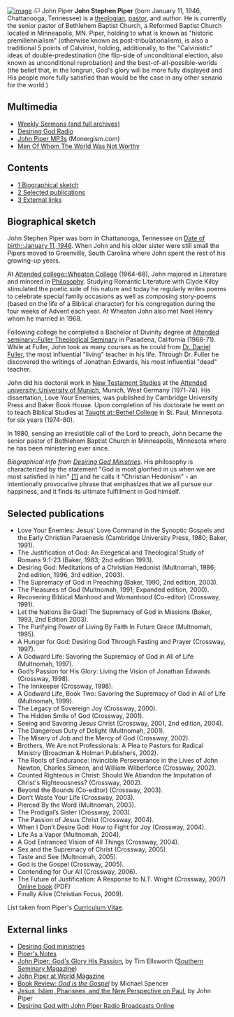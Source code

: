 [![image](images/thumb/a/ad/Johnpiper.jpg/180px-Johnpiper.jpg)](http://www.theopedia.com/File:Johnpiper.jpg)
[![image](data:image/png;base64,iVBORw0KGgoAAAANSUhEUgAAAA8AAAALCAAAAACFLIiAAAAAAnRSTlMA/1uRIrUAAABPSURBVAjXY/j///+5vXDwjAHIr26ZAgXZe8H8a/+hoIcw/9nevdVL9+79DuPvzQYZFPUezu8BMZLXgkExnD8HAu6hqv//n+HZVjD4DuUDAKlChD3fj6aPAAAAAElFTkSuQmCC)](http://www.theopedia.com/File:Johnpiper.jpg "Enlarge")
John Piper
**John Stephen Piper** (born January 11, 1946, Chattanooga,
Tennessee) is a [theologian](Theologian "Theologian"),
[pastor](Pastor "Pastor"), and author. He is currently the senior
pastor of Bethlehem Baptist Church, a Reformed Baptist Church
located in Minneapolis, MN. Piper, holding to what is known as
"historic premillennialism" (otherwise known as
post-tribulationalism), is also a traditional 5 points of
Calvinist, holding, additionally, to the "Calvinistic" ideas of
double-predestination (the flip-side of unconditional election,
also known as unconditional reprobation) and the
best-of-all-possible-worlds (the belief that, in the longrun, God's
glory will be more fully displayed and His people more fully
satisfied than would be the case in any other senario for the
world.)


## Multimedia

-   [Weekly Sermons (and full archives)](http://www.desiringgod.org/)
-   [Desiring God Radio](http://www.desiringgod.org/Radio/)
-   [John Piper MP3s](http://www.monergism.com/thethreshold/articles/bio/johnpiper.html#MP3)
    (Monergism.com)
-   [Men Of Whom The World Was Not Worthy](http://www.archive.org/details/MenOfWhomTheWorldWasNotWorthy)

## Contents

-   [1 Biographical sketch](#Biographical_sketch)
-   [2 Selected publications](#Selected_publications)
-   [3 External links](#External_links)

## Biographical sketch

John Stephen Piper was born in Chattanooga, Tennessee on
[Date of birth::January 11, 1946](http://www.theopedia.com/index.php?title=Date_of_birth::January_11,_1946&action=edit&redlink=1 "Date of birth::January 11, 1946 (page does not exist)").
When John and his older sister were still small the Pipers moved to
Greenville, South Carolina where John spent the rest of his
growing-up years.

At
[Attended college::Wheaton College](http://www.theopedia.com/index.php?title=Attended_college::Wheaton_College&action=edit&redlink=1 "Attended college::Wheaton College (page does not exist)")
(1964-68), John majored in Literature and minored in
[Philosophy](Philosophy "Philosophy"). Studying Romantic Literature
with Clyde Kilby stimulated the poetic side of his nature and today
he regularly writes poems to celebrate special family occasions as
well as composing story-poems (based on the life of a Biblical
character) for his congregation during the four weeks of Advent
each year. At Wheaton John also met Noel Henry whom he married in
1968.

Following college he completed a Bachelor of Divinity degree at
[Attended seminary::Fuller Theological Seminary](http://www.theopedia.com/index.php?title=Attended_seminary::Fuller_Theological_Seminary&action=edit&redlink=1 "Attended seminary::Fuller Theological Seminary (page does not exist)")
in Pasadena, California (1968-71). While at Fuller, John took as
many courses as he could from
[Dr. Daniel Fuller](http://www.theopedia.com/index.php?title=Had_seminary_professor::Daniel_Fuller&action=edit&redlink=1 "Had seminary professor::Daniel Fuller (page does not exist)"),
the most influential "living" teacher in his life. Through Dr.
Fuller he discovered the writings of Jonathan Edwards, his most
influential "dead" teacher.

John did his doctoral work in
[New Testament Studies](http://www.theopedia.com/index.php?title=Doctoral_category::New_Testament&action=edit&redlink=1 "Doctoral category::New Testament (page does not exist)")
at the
[Attended university::University of Munich](http://www.theopedia.com/index.php?title=Attended_university::University_of_Munich&action=edit&redlink=1 "Attended university::University of Munich (page does not exist)"),
Munich, West Germany (1971-74). His dissertation, Love Your
Enemies, was published by Cambridge University Press and Baker Book
House. Upon completion of his doctorate he went on to teach
Biblical Studies at
[Taught at::Bethel College](http://www.theopedia.com/index.php?title=Taught_at::Bethel_College&action=edit&redlink=1 "Taught at::Bethel College (page does not exist)")
in St. Paul, Minnesota for six years (1974-80).

In 1980, sensing an irresistible call of the Lord to preach, John
became the senior pastor of Bethlehem Baptist Church in
Minneapolis, Minnesota where he has been ministering ever since.

*Biographical info from [Desiring God Ministries](http://www.desiringgod.org/AboutUs/JohnPiper/ExtendedBiography/).*
His philosophy is characterized by the statement "God is most
glorified in us when we are most satisfied in him"
[[1]](http://www.desiringgod.org) and he calls it "Christian
Hedonism" - an intentionally provocative phrase that emphasizes
that we all pursue our happiness, and it finds its ultimate
fulfillment in God himself.

## Selected publications

-   Love Your Enemies: Jesus' Love Command in the Synoptic Gospels
    and the Early Christian Paraenesis (Cambridge University Press,
    1980; Baker, 1991).
-   The Justification of God: An Exegetical and Theological Study
    of Romans 9:1-23 (Baker, 1983; 2nd edition 1993).
-   Desiring God: Meditations of a Christian Hedonist (Multnomah,
    1986; 2nd edition, 1996, 3rd edition, 2003).
-   The Supremacy of God in Preaching (Baker, 1990, 2nd edition,
    2003).
-   The Pleasures of God (Multnomah, 1991; Expanded edition, 2000).
-   Recovering Biblical Manhood and Womanhood (Co-editor)
    (Crossway, 1991).
-   Let the Nations Be Glad! The Supremacy of God in Missions
    (Baker, 1993, 2nd Edition 2003).
-   The Purifying Power of Living By Faith In Future Grace
    (Multnomah, 1995).
-   A Hunger for God: Desiring God Through Fasting and Prayer
    (Crossway, 1997).
-   A Godward Life: Savoring the Supremacy of God in All of Life
    (Multnomah, 1997).
-   God’s Passion for His Glory: Living the Vision of Jonathan
    Edwards (Crossway, 1998).
-   The Innkeeper (Crossway, 1998).
-   A Godward Life, Book Two: Savoring the Supremacy of God in All
    of Life (Multnomah, 1999).
-   The Legacy of Sovereign Joy (Crossway, 2000).
-   The Hidden Smile of God (Crossway, 2001).
-   Seeing and Savoring Jesus Christ (Crossway, 2001, 2nd edition,
    2004).
-   The Dangerous Duty of Delight (Multnomah, 2001).
-   The Misery of Job and the Mercy of God (Crossway, 2002).
-   Brothers, We Are not Professionals: A Plea to Pastors for
    Radical Ministry (Broadman & Holman Publishers, 2002).
-   The Roots of Endurance: Invincible Perseverance in the Lives of
    John Newton, Charles Simeon, and William Wilberforce (Crossway,
    2002).
-   Counted Righteous in Christ: Should We Abandon the Imputation
    of Christ's Righteousness? (Crossway, 2002).
-   Beyond the Bounds (Co-editor) (Crossway, 2003).
-   Don’t Waste Your Life (Crossway, 2003).
-   Pierced By the Word (Multnomah, 2003).
-   The Prodigal’s Sister (Crossway, 2003).
-   The Passion of Jesus Christ (Crossway, 2004).
-   When I Don’t Desire God: How to Fight for Joy (Crossway, 2004).
-   Life As a Vapor (Multnomah, 2004).
-   A God Entranced Vision of All Things (Crossway, 2004).
-   Sex and the Supremacy of Christ (Crossway, 2005).
-   Taste and See (Multnomah, 2005).
-   God is the Gospel (Crossway, 2005).
-   Contending for Our All (Crossway, 2006).
-   The Future of Justification: A Response to N.T. Wright
    (Crossway, 2007)
    [Online book](http://www.desiringgod.org/media/pdf/books_bfj/books_bfj.pdf)
    (PDF)
-   Finally Alive (Christian Focus, 2009).

List taken from Piper's
[Curriculum Vitae](http://www.desiringgod.org/AboutUs/JohnPiper/CurriculumVitae/).

## External links

-   [Desiring God ministries](http://www.desiringgod.org/)
-   [Piper's Notes](http://www.soundofgrace.net/piper.htm)
-   [John Piper: God's Glory His Passion](http://www.desiringgod.org/who_is_dgm/about_piper/ssm_article.html),
    by Tim Ellsworth
    ([Southern Seminary Magazine](http://www.sbts.edu/resources/ssmag.php))
-   [John Piper at World Magazine](http://www.worldmag.com/johnpiper/)
-   [Book Review: *God is the Gospel*](http://www.internetmonk.com/archive/book-review-god-is-the-gospel-by-john-piper)
    by Michael Spencer
-   [Jesus, Islam, Pharisees, and the New Perspective on Paul](http://www.desiringgod.org/ResourceLibrary/TasteAndSee/ByDate/2006/1908_Jesus_Islam_Pharisees_and_the_New_Perspective_on_Paul/),
    by John Piper
-   [Desiring God with John Piper Radio Broadcasts Online](http://www.oneplace.com/ministries/desiring-god/)



